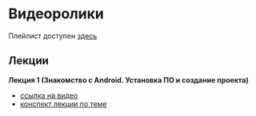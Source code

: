# Видеоролики

Плейлист доступен [здесь](https://youtube.com/playlist?list=PLKTsfoGIz8kfIL5Ap_FFcXz0h-MsAQ3ES)

## Лекции

**Лекция 1 (Знакомство с Android. Установка ПО и создание проекта)**
- [ссылка на видео](https://youtu.be/-QeLlXmeEcE)
- [конспект лекции по теме](https://github.com/MykolaHodovychenko/android/tree/ru/lectures/lecture01)